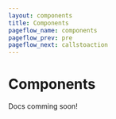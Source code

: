 ```yaml
---
layout: components
title: Components
pageflow_name: components
pageflow_prev: pre
pageflow_next: callstoaction
---
```


# Components

Docs comming soon!